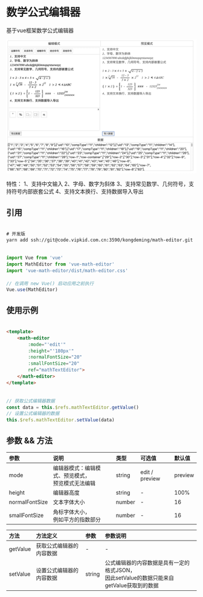 # 数学公式编辑器

基于vue框架数学公式编辑器

![math-editor](./doc/math-editor.jpg)

特性：
1、支持中文输入
2、字母、数字为斜体
3、支持常见数学、几何符号，支持符号内部嵌套公式
4、支持文本换行、支持数据导入导出

## 引用

```shell

# 开发版
yarn add ssh://git@code.vipkid.com.cn:3590/kongdeming/math-editor.git

```

```javascript

import Vue from 'vue'
import MathEditor from 'vue-math-editor'
import 'vue-math-editor/dist/math-editor.css'

// 在调用 new Vue() 启动应用之前执行
Vue.use(MathEditor)

```

## 使用示例

```html

<template>
    <math-editor 
        :mode="'edit'" 
        :height="'180px'"
        :normalFontSize="20"
        :smallFontSize="20"
        ref="mathTextEditor">
    </math-editor>
</template>

```

```javascript

// 获取公式编辑器数据
const data = this.$refs.mathTextEditor.getValue()
// 设置公式编辑器的数据
this.$refs.mathTextEditor.setValue(data)

```

## 参数 && 方法

| 参数 | 说明 | 类型 | 可选值 | 默认值 |
| :--- | :--- | :--- | :--- | :--- |
| mode | 编辑器模式：编辑模式、预览模式，<br> 预览模式无法编辑| string | edit / preview| preview |
| height | 编辑器高度 | string | - | 100% |
| normalFontSize | 文本字体大小 | number | - | 16 |
| smallFontSize | 角标字体大小，<br> 例如平方的指数部分 | number | - | 16 |


| 方法 | 方法定义 | 参数 | 参数说明 |
| :--- | :--- | :--- | :--- |
| getValue | 获取公式编辑器的内容数据 | - | - |
| setValue | 设置公式编辑器的内容数据 | string | 公式编辑器的内容数据是具有一定的格式JSON，<br> 因此setValue的数据只能来自getValue获取到的数据 |
